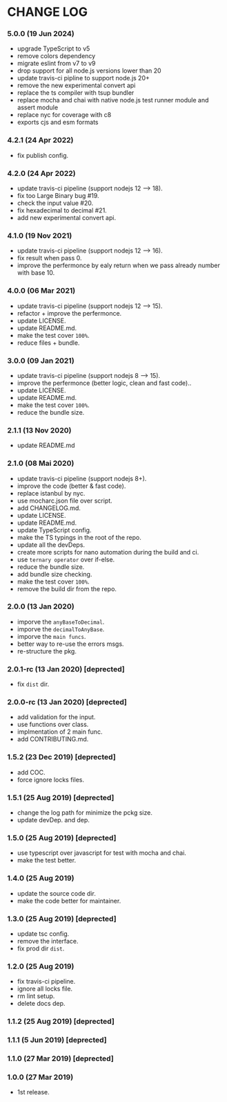 # CHANGE LOG

### 5.0.0 (19 Jun 2024)

- upgrade TypeScript to v5
- remove colors dependency
- migrate eslint from v7 to v9
- drop support for all node.js versions lower than 20
- update travis-ci pipline to support node.js 20+
- remove the new experimental convert api
- replace the ts compiler with tsup bundler
- replace mocha and chai with native node.js test runner module and assert module
- replace nyc for coverage with c8
- exports cjs and esm formats

### 4.2.1 (24 Apr 2022)

- fix publish config.

### 4.2.0 (24 Apr 2022)

- update travis-ci pipeline (support nodejs 12 --> 18).
- fix too Large Binary bug #19.
- check the input value #20.
- fix hexadecimal to decimal #21.
- add new experimental convert api.

### 4.1.0 (19 Nov 2021)

- update travis-ci pipeline (support nodejs 12 --> 16).
- fix result when pass 0.
- improve the perfermonce by ealy return when we pass already number with base 10.

### 4.0.0 (06 Mar 2021)

- update travis-ci pipeline (support nodejs 12 --> 15).
- refactor + improve the perfermonce.
- update LICENSE.
- update README.md.
- make the test cover `100%`.
- reduce files + bundle.

### 3.0.0 (09 Jan 2021)

- update travis-ci pipeline (support nodejs 8 --> 15).
- improve the perfermonce (better logic, clean and fast code)..
- update LICENSE.
- update README.md.
- make the test cover `100%`.
- reduce the bundle size.

### 2.1.1 (13 Nov 2020)

- update README.md

### 2.1.0 (08 Mai 2020)

- update travis-ci pipeline (support nodejs 8+).
- improve the code (better & fast code).
- replace istanbul by nyc.
- use mocharc.json file over script.
- add CHANGELOG.md.
- update LICENSE.
- update README.md.
- update TypeScript config.
- make the TS typings in the root of the repo.
- update all the devDeps.
- create more scripts for nano automation during the build and ci.
- use `ternary operator` over if-else.
- reduce the bundle size.
- add bundle size checking.
- make the test cover `100%`.
- remove the build dir from the repo.

### 2.0.0 (13 Jan 2020)

- imporve the `anyBaseToDecimal`.
- imporve the `decimalToAnyBase`.
- imporve the `main funcs`.
- better way to re-use the errors msgs.
- re-structure the pkg.

### 2.0.1-rc (13 Jan 2020) [deprected]

- fix `dist` dir.

### 2.0.0-rc (13 Jan 2020) [deprected]

- add validation for the input.
- use functions over class.
- implmentation of 2 main func.
- add CONTRIBUTING.md.

### 1.5.2 (23 Dec 2019) [deprected]

- add COC.
- force ignore locks files.

### 1.5.1 (25 Aug 2019) [deprected]

- change the log path for minimize the pckg size.
- update devDep. and dep.

### 1.5.0 (25 Aug 2019) [deprected]

- use typescript over javascript for test with mocha and chai.
- make the test better.

### 1.4.0 (25 Aug 2019)

- update the source code dir.
- make the code better for maintainer.

### 1.3.0 (25 Aug 2019) [deprected]

- update tsc config.
- remove the interface.
- fix prod dir `dist`.

### 1.2.0 (25 Aug 2019)

- fix travis-ci pipeline.
- ignore all locks file.
- rm lint setup.
- delete docs dep.

### 1.1.2 (25 Aug 2019) [deprected]

### 1.1.1 (5 Jun 2019) [deprected]

### 1.1.0 (27 Mar 2019) [deprected]

### 1.0.0 (27 Mar 2019)

- 1st release.
